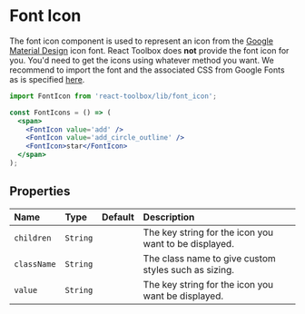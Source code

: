 # Font Icon

The font icon component is used to represent an icon from the [Google Material Design](https://www.google.com/design/icons/) icon font. React Toolbox does **not** provide the font icon for you. You'd need to get the icons using whatever method you want. We recommend to import the font and the associated CSS from Google Fonts as is specified [here](http://google.github.io/material-design-icons/#getting-icons).

<!-- example -->
```jsx
import FontIcon from 'react-toolbox/lib/font_icon';

const FontIcons = () => (
  <span>
    <FontIcon value='add' />
    <FontIcon value='add_circle_outline' />
    <FontIcon>star</FontIcon>
  </span>
);
```

## Properties

| Name              | Type          | Default         | Description|
|:-----|:-----|:-----|:-----|
| `children`     | `String`        |                 | The key string for the icon you want to be displayed.|
| `className`     | `String`        |                 | The class name to give custom styles such as sizing.|
| `value`         | `String`        |                 | The key string for the icon you want be displayed.|
